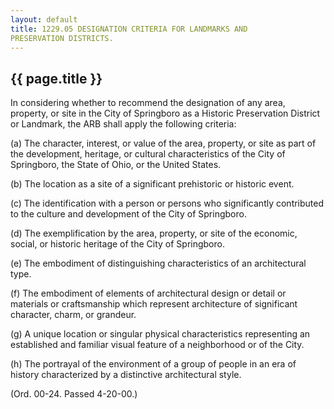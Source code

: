 ```yaml
---
layout: default 
title: 1229.05 DESIGNATION CRITERIA FOR LANDMARKS AND
PRESERVATION DISTRICTS.
---
```


{{ page.title }}
----------------

In considering whether to recommend the designation of any area,
property, or site in the City of Springboro as a Historic Preservation
District or Landmark, the ARB shall apply the following criteria:

​(a) The character, interest, or value of the area, property, or site as
part of the development, heritage, or cultural characteristics of the
City of Springboro, the State of Ohio, or the United States.

​(b) The location as a site of a significant prehistoric or historic
event.

​(c) The identification with a person or persons who significantly
contributed to the culture and development of the City of Springboro.

​(d) The exemplification by the area, property, or site of the economic,
social, or historic heritage of the City of Springboro.

​(e) The embodiment of distinguishing characteristics of an
architectural type.

​(f) The embodiment of elements of architectural design or detail or
materials or craftsmanship which represent architecture of significant
character, charm, or grandeur.

​(g) A unique location or singular physical characteristics representing
an established and familiar visual feature of a neighborhood or of the
City.

​(h) The portrayal of the environment of a group of people in an era of
history characterized by a distinctive architectural style.

(Ord. 00-24. Passed 4-20-00.)

